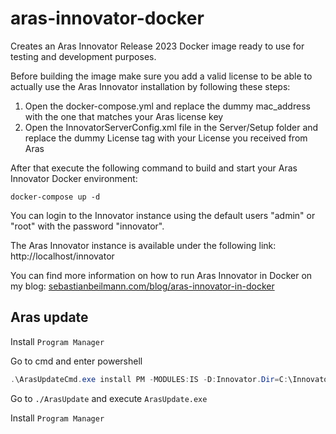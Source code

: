 # aras-innovator-docker
Creates an Aras Innovator Release 2023 Docker image ready to use for testing and development purposes.

Before building the image make sure you add a valid license to be able to actually use the Aras Innovator installation by following these steps:

<ol>
  <li>Open the docker-compose.yml and replace the dummy mac_address with the one that matches your Aras license key</li>
  <li>Open the InnovatorServerConfig.xml file in the Server/Setup folder and replace the dummy License tag with your License you received from Aras</li>
</ol>

After that execute the following command to build and start your Aras Innovator Docker environment:

```
docker-compose up -d
```

You can login to the Innovator instance using the default users "admin" or "root" with the password "innovator".

The Aras Innovator instance is available under the following link: http://localhost/innovator

You can find more information on how to run Aras Innovator in Docker on my blog: [sebastianbeilmann.com/blog/aras-innovator-in-docker](https://www.sebastianbeilmann.com/blog/aras-innovator-in-docker/)

## Aras update

Install `Program Manager`

Go to cmd and enter powershell

```powershell
.\ArasUpdateCmd.exe install PM -MODULES:IS -D:Innovator.Dir=C:\Innovator\Innovator
```

Go to `./ArasUpdate` and execute `ArasUpdate.exe`

Install `Program Manager`
